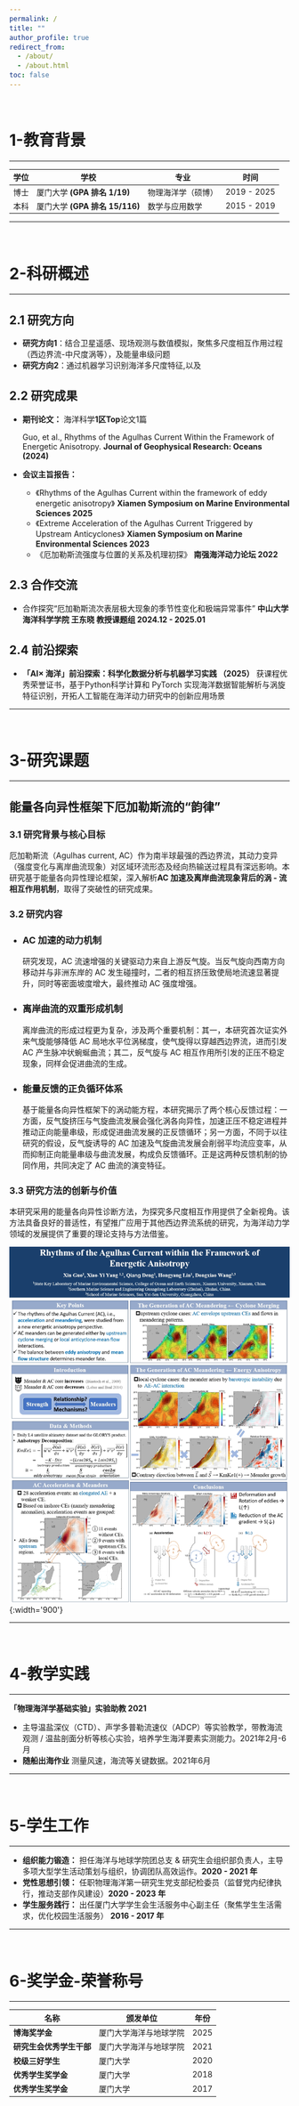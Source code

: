 ```yaml
---
permalink: /
title: ""
author_profile: true
redirect_from: 
  - /about/
  - /about.html
toc: false
---
```

<br/>


# 1-教育背景
---

| 学位 | 学校          | 专业                          | 时间       |
|------|---------------|-------------------------------|------------|
| 博士 | 厦门大学 **(GPA 排名 1/19)**      |  物理海洋学（硕博）          | 2019 - 2025|
| 本科 | 厦门大学 **(GPA 排名 15/116)**    |  数学与应用数学        | 2015 - 2019 |


---
<br/>

# 2-科研概述
---
## 2.1 研究方向
- **研究方向1**：结合卫星遥感、现场观测与数值模拟，聚焦多尺度相互作用过程（西边界流-中尺度涡等），及能量串级问题
- **研究方向2**：通过机器学习识别海洋多尺度特征,以及

## 2.2 研究成果
  - **期刊论文：** 海洋科学**1区Top**论文1篇

    Guo, et al., Rhythms of the Agulhas Current Within the Framework of Energetic Anisotropy. **Journal of Geophysical Research: Oceans (2024)**

  - **会议主旨报告：** 
    - 《Rhythms of the Agulhas Current within the framework of eddy energetic anisotropy》 **Xiamen Symposium on Marine Environmental Sciences 2025**
    - 《Extreme Acceleration of the Agulhas Current Triggered by Upstream Anticyclones》 **Xiamen Symposium on Marine Environmental Sciences 2023**
    - 《厄加勒斯流强度与位置的关系及机理初探》 **南强海洋动力论坛 2022**

## 2.3 合作交流
  - 合作探究“厄加勒斯流次表层极大现象的季节性变化和极端异常事件” **中山大学海洋科学学院 王东晓 教授课题组 2024.12 - 2025.01**

## 2.4 前沿探索 
  - **「AI× 海洋」前沿探索：科学化数据分析与机器学习实践 （2025）**
  获课程优秀荣誉证书，基于Python科学计算和 PyTorch 实现海洋数据智能解析与涡旋特征识别，开拓人工智能在海洋动力研究中的创新应用场景

---
<br/>

# 3-研究课题 
---

## 能量各向异性框架下厄加勒斯流的“韵律”
### 3.1 研究背景与核心目标
厄加勒斯流（Agulhas current, AC）作为南半球最强的西边界流，其动力变异（强度变化与离岸曲流现象）对区域环流形态及经向热输送过程具有深远影响。本研究基于能量各向异性理论框架，深入解析**AC 加速及离岸曲流现象背后的涡 - 流相互作用机制**，取得了突破性的研究成果。

### 3.2 研究内容
  - ### AC 加速的动力机制
    研究发现，AC 流速增强的关键驱动力来自上游反气旋。当反气旋向西南方向移动并与非洲东岸的 AC 发生碰撞时，二者的相互挤压致使局地流速显著提升，同时等密面坡度增大，最终推动 AC 强度增强。
  - ### 离岸曲流的双重形成机制
    离岸曲流的形成过程更为复杂，涉及两个重要机制：其一，本研究首次证实外来气旋能够降低 AC 局地水平位涡梯度，使气旋得以穿越西边界流，进而引发 AC 产生脉冲状蜿蜒曲流；其二，反气旋与 AC 相互作用所引发的正压不稳定现象，同样会促进曲流的生成。
  - ### 能量反馈的正负循环体系
    基于能量各向异性框架下的涡动能方程，本研究揭示了两个核心反馈过程：一方面，反气旋挤压与气旋曲流发展会强化涡各向异性，加速正压不稳定进程并推动正向能量串级，形成促进曲流发展的正反馈循环；另一方面，不同于以往研究的假设，反气旋诱导的 AC 加速及气旋曲流发展会削弱平均流应变率，从而抑制正向能量串级与曲流发展，构成负反馈循环。正是这两种反馈机制的协同作用，共同决定了 AC 曲流的演变特征。

### 3.3 研究方法的创新与价值
本研究采用的能量各向异性诊断方法，为探究多尺度相互作用提供了全新视角。该方法具备良好的普适性，有望推广应用于其他西边界流系统的研究，为海洋动力学领域的发展提供了重要的理论支持与方法借鉴。


![collaborative_stereo](../images/poster.png "poster"){:width='900'}


---
<br/>

# 4-教学实践
---
**「物理海洋学基础实验」实验助教 2021**

- 主导温盐深仪（CTD）、声学多普勒流速仪（ADCP）等实验教学，带教海流观测 / 温盐剖面分析等核心实验，培养学生海洋要素实测能力。2021年2月-6月
- **随船出海作业** 测量风速，海流等关键数据。2021年6月

---
<br/>

# 5-学生工作
---
- **组织能力锻造：** 担任海洋与地球学院团总支 & 研究生会组织部负责人，主导多项大型学生活动策划与组织，协调团队高效运作。**2020 - 2021 年**
- **党性思想引领：** 任职物理海洋第一研究生党支部纪检委员（监督党内纪律执行，推动支部作风建设）**2020 - 2023 年**
- **学生服务践行：**  出任厦门大学学生会生活服务中心副主任（聚焦学生生活需求，优化校园生活服务） **2016 - 2017 年**

---
<br/>

# 6-奖学金-荣誉称号
---

| 名称 | 颁发单位          | 年份                       |
|----------------|---------------|-------------------------------|
| **博海奖学金** | 厦门大学海洋与地球学院      |  2025          | 
| **研究生会优秀学生干部** | 厦门大学海洋与地球学院   |  2021     |
| **校级三好学生** | 厦门大学   |  2020     |
| **优秀学生奖学金**  | 厦门大学   |  2018     |
| **优秀学生奖学金**  | 厦门大学   |  2017     |
